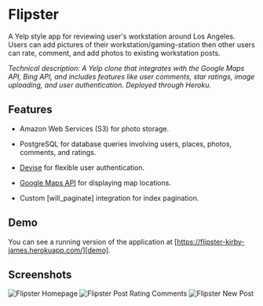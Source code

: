 
# Flipster

A Yelp style app for reviewing user's workstation around Los Angeles. Users can add pictures of their workstation/gaming-station then other users can rate, comment, and add photos to existing workstation posts.

*Technical description: A Yelp clone that integrates with the Google Maps API, Bing API, and includes features like user comments, star ratings, image uploading, and user authentication. Deployed through Heroku.*

## Features

* Amazon Web Services (S3) for photo storage.

* PostgreSQL for database queries involving users, places, photos, comments, and ratings.

* [Devise](https://github.com/plataformatec/devise) for flexible user authentication.

* [Google Maps API]([https://developers.google.com/maps/documentation](https://developers.google.com/maps/documentation)) for displaying map locations.

* Custom [will_paginate] integration for index pagination.

## Demo
You can see a running version of the application at
[https://flipster-kirby-james.herokuapp.com/][demo].

[demo]: https://flipster-kirby-james.herokuapp.com/

## Screenshots
![Flipster Homepage](https://github.com/kirbygit/flipster/blob/master/app/assets/images/flipster-homepage.jpg "Flipster Homepage")
![Flipster Post Rating Comments](https://github.com/kirbygit/flipster/blob/master/app/assets/images/flipster-post-comments.jpg "Flipster Post")
![Flipster New Post](https://github.com/kirbygit/flipster/blob/master/app/assets/images/flipster-new.jpg "Flipster New Post")